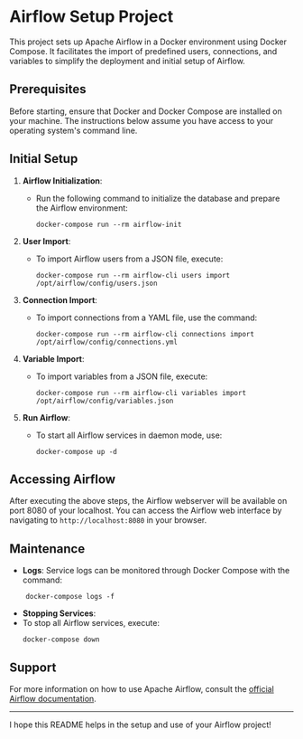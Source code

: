 # Airflow Setup Project

This project sets up Apache Airflow in a Docker environment using Docker Compose. It facilitates the import of predefined users, connections, and variables to simplify the deployment and initial setup of Airflow.

## Prerequisites

Before starting, ensure that Docker and Docker Compose are installed on your machine. The instructions below assume you have access to your operating system's command line.

## Initial Setup

1. **Airflow Initialization**:
   - Run the following command to initialize the database and prepare the Airflow environment:
     ```
     docker-compose run --rm airflow-init
     ```

2. **User Import**:
   - To import Airflow users from a JSON file, execute:
     ```
     docker-compose run --rm airflow-cli users import /opt/airflow/config/users.json
     ```

3. **Connection Import**:
   - To import connections from a YAML file, use the command:
     ```
     docker-compose run --rm airflow-cli connections import /opt/airflow/config/connections.yml
     ```

4. **Variable Import**:
   - To import variables from a JSON file, execute:
     ```
     docker-compose run --rm airflow-cli variables import /opt/airflow/config/variables.json
     ```

5. **Run Airflow**:
   - To start all Airflow services in daemon mode, use:
     ```
     docker-compose up -d
     ```

## Accessing Airflow

After executing the above steps, the Airflow webserver will be available on port 8080 of your localhost. You can access the Airflow web interface by navigating to `http://localhost:8080` in your browser.

## Maintenance

- **Logs**: Service logs can be monitored through Docker Compose with the command:
```
    docker-compose logs -f
```
- **Stopping Services**:
- To stop all Airflow services, execute:
  ```
  docker-compose down
  ```

## Support

For more information on how to use Apache Airflow, consult the [official Airflow documentation](https://airflow.apache.org/docs/).

---

I hope this README helps in the setup and use of your Airflow project!